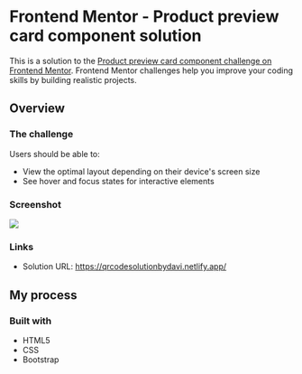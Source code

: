 # Frontend Mentor - Product preview card component solution

This is a solution to the [Product preview card component challenge on Frontend Mentor](https://www.frontendmentor.io/challenges/product-preview-card-component-GO7UmttRfa). Frontend Mentor challenges help you improve your coding skills by building realistic projects. 

## Overview

### The challenge

Users should be able to:

- View the optimal layout depending on their device's screen size
- See hover and focus states for interactive elements

### Screenshot

![](C:\Users\NICOLINO\Downloads\qrcodesolutiondesktop.jpg)



### Links

- Solution URL: https://qrcodesolutionbydavi.netlify.app/

  

## My process

### Built with

- HTML5
- CSS
- Bootstrap

